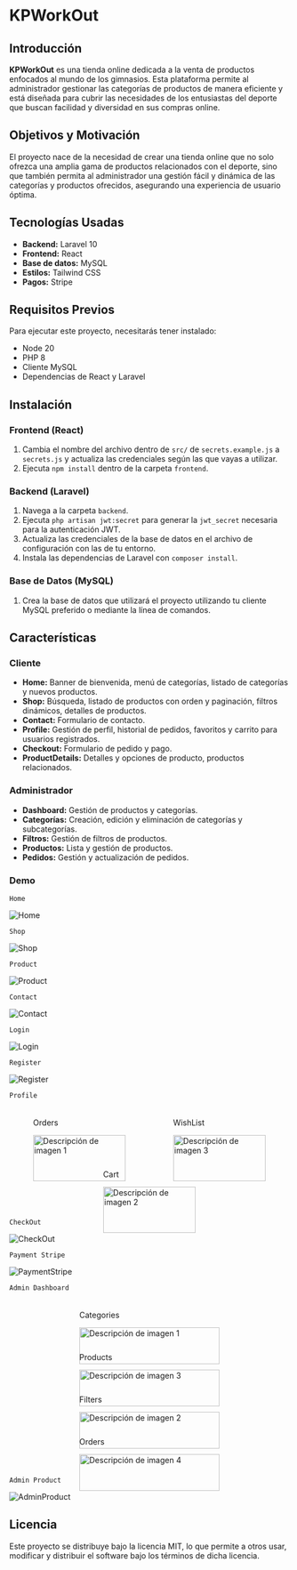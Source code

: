 # KPWorkOut

## Introducción

**KPWorkOut** es una tienda online dedicada a la venta de productos enfocados al mundo de los gimnasios. Esta plataforma permite al administrador gestionar las categorías de productos de manera eficiente y está diseñada para cubrir las necesidades de los entusiastas del deporte que buscan facilidad y diversidad en sus compras online.

## Objetivos y Motivación

El proyecto nace de la necesidad de crear una tienda online que no solo ofrezca una amplia gama de productos relacionados con el deporte, sino que también permita al administrador una gestión fácil y dinámica de las categorías y productos ofrecidos, asegurando una experiencia de usuario óptima.

## Tecnologías Usadas

- **Backend:** Laravel 10
- **Frontend:** React
- **Base de datos:** MySQL
- **Estilos:** Tailwind CSS
- **Pagos:** Stripe

## Requisitos Previos

Para ejecutar este proyecto, necesitarás tener instalado:
- Node 20
- PHP 8
- Cliente MySQL
- Dependencias de React y Laravel

## Instalación

### Frontend (React)
1. Cambia el nombre del archivo dentro de `src/` de `secrets.example.js` a `secrets.js` y actualiza las credenciales según las que vayas a utilizar.
2. Ejecuta `npm install` dentro de la carpeta `frontend`.

### Backend (Laravel)
1. Navega a la carpeta `backend`.
2. Ejecuta `php artisan jwt:secret` para generar la `jwt_secret` necesaria para la autenticación JWT.
3. Actualiza las credenciales de la base de datos en el archivo de configuración con las de tu entorno.
4. Instala las dependencias de Laravel con `composer install`.

### Base de Datos (MySQL)
1. Crea la base de datos que utilizará el proyecto utilizando tu cliente MySQL preferido o mediante la línea de comandos.

## Características

### Cliente
- **Home:** Banner de bienvenida, menú de categorías, listado de categorías y nuevos productos.
- **Shop:** Búsqueda, listado de productos con orden y paginación, filtros dinámicos, detalles de productos.
- **Contact:** Formulario de contacto.
- **Profile:** Gestión de perfil, historial de pedidos, favoritos y carrito para usuarios registrados.
- **Checkout:** Formulario de pedido y pago.
- **ProductDetails:** Detalles y opciones de producto, productos relacionados.

### Administrador
- **Dashboard:** Gestión de productos y categorías.
- **Categorías:** Creación, edición y eliminación de categorías y subcategorías.
- **Filtros:** Gestión de filtros de productos.
- **Productos:** Lista y gestión de productos.
- **Pedidos:** Gestión y actualización de pedidos.

### Demo
    Home
![Home](doc/assets/gif/Home.gif)
    
    Shop
![Shop](doc/assets/gif/Shop.gif)

    Product
![Product](doc/assets/images/Product.png)

    Contact
![Contact](doc/assets/images/Contact.png)

    Login
![Login](doc/assets/images/Login.png)

    Register
![Register](doc/assets/images/Register.png)

    Profile
<div style="display: flex; flex-wrap: wrap; justify-content: space-around;">
  <div style="flex: 33%; max-width: 33%; padding: 5px;">
    <p>Orders</p>
    <img src="doc/assets/images/OrdersProfile.png" alt="Descripción de imagen 1" style="width: 100%;">
  </div>
  <div style="flex: 33%; max-width: 33%; padding: 5px;">
    <p>WishList</p>
    <img src="doc/assets/images/WishList.png" alt="Descripción de imagen 3" style="width: 100%;">
  </div>
  <div style="flex: 33%; max-width: 33%; padding: 5px;">
    <p>Cart</p>
    <img src="doc/assets/images/Cart.png" alt="Descripción de imagen 2" style="width: 100%;">
  </div>
</div>

    CheckOut
![CheckOut](doc/assets/images/CheckOut.png)

    Payment Stripe
![PaymentStripe](doc/assets/images/PaymentStripe.png)

    Admin Dashboard
<div style="display: flex; flex-wrap: wrap; justify-content: space-around;">
  <div style="flex: 50%; max-width: 50%; padding: 5px;">
    <p>Categories</p>
    <img src="doc/assets/images/Categories.png" alt="Descripción de imagen 1" style="width: 100%;">
  </div>
  <div style="flex: 50%; max-width: 50%; padding: 5px;">
    <p>Products</p>
    <img src="doc/assets/images/Products.png" alt="Descripción de imagen 3" style="width: 100%;">
  </div>
  <div style="flex: 50%; max-width: 50%; padding: 5px;">
    <p>Filters</p>
    <img src="doc/assets/images/Filters.png" alt="Descripción de imagen 2" style="width: 100%;">
  </div>
  <div style="flex: 50%; max-width: 50%; padding: 5px;">
    <p>Orders</p>
    <img src="doc/assets/images/Orders.png" alt="Descripción de imagen 4" style="width: 100%;">
  </div>
</div>

    Admin Product
![AdminProduct](doc/assets/images/ProductAdmin.png)


## Licencia

Este proyecto se distribuye bajo la licencia MIT, lo que permite a otros usar, modificar y distribuir el software bajo los términos de dicha licencia.